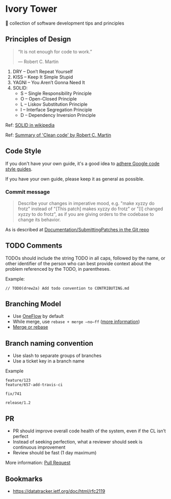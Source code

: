 # Ivory Tower

🗼 collection of software development tips and principles

## Principles of Design

> “It is not enough for code to work.”
>
> ― Robert C. Martin

1. DRY – Don’t Repeat Yourself
1. KISS – Keep It Simple Stupid
1. YAGNI – You Aren’t Gonna Need It
1. SOLID:  
    * S – Single Responsibility Principle
    * O – Open-Closed Principle
    * L – Liskov Substitution Principle
    * I – Interface Segregation Principle
    * D – Dependency Inversion Principle

Ref: [SOLID in wikipedia](https://en.wikipedia.org/wiki/SOLID)

Ref: [Summary of 'Clean code' by Robert C. Martin](https://gist.github.com/wojteklu/73c6914cc446146b8b533c0988cf8d29)

## Code Style

If you don't have your own guide, it's a good idea to 
[adhere Google code style guides](https://google.github.io/styleguide/).

If you have your own guide, please keep it as general as possible.

### Commit message
> Describe your changes in imperative mood, e.g. "make xyzzy do frotz" instead of "[This patch] makes xyzzy do frotz" or "[I] changed xyzzy to do frotz", as if you are giving orders to the codebase to change its behavior.

As is described at [Documentation/SubmittingPatches in the Git repo](https://git.kernel.org/pub/scm/git/git.git/tree/Documentation/SubmittingPatches?id=HEAD#n133)

## TODO Comments

TODOs should include the string TODO in all caps, followed by the name, or other 
identifier of the person who can best provide context about the problem 
referenced by the TODO, in parentheses.

Example:

```
// TODO(drew2a) Add todo convention to CONTRIBUTING.md
```

## Branching Model

* Use [OneFlow](https://www.endoflineblog.com/oneflow-a-git-branching-model-and-workflow) by default
* While merge, use `rebase + merge –no–ff` ([more information](https://www.endoflineblog.com/oneflow-a-git-branching-model-and-workflow#option-3-rebase-merge-no-ff))
* [Merge or rebase](https://www.atlassian.com/git/articles/git-team-workflows-merge-or-rebase)


## Branch naming convention

* Use slash to separate groups of branches
* Use a ticket key in a branch name

Example

```
feature/123
feature/657-add-travis-ci

fix/741

release/1.2
```

## PR

* PR should improve overall code health of the system, even if the CL isn’t perfect
* Instead of seeking perfection, what a reviewer should seek is continuous improvement
* Review should be fast (1 day maximum)

More information: [Pull Request](pull_request.md)

## Bookmarks

* https://datatracker.ietf.org/doc/html/rfc2119
